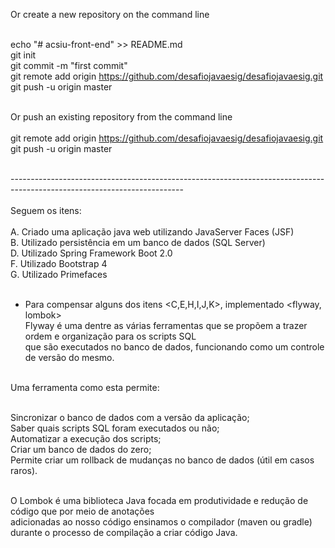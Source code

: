 Or create a new repository on the command line<br /><br />

echo "# acsiu-front-end" >> README.md<br />
git init<br />
git commit -m "first commit"<br />
git remote add origin https://github.com/desafiojavaesig/desafiojavaesig.git<br />
git push -u origin master<br /><br />

Or push an existing repository from the command line<br /><br />
git remote add origin https://github.com/desafiojavaesig/desafiojavaesig.git<br />
git push -u origin master<br /><br />

-------------------------------------------------------------------------------------------------------------------------<br /><br />
Seguem os itens:<br /><br />
A. Criado uma aplicação java web utilizando JavaServer Faces (JSF)<br />
B. Utilizado persistência em um banco de dados (SQL Server)<br />
D. Utilizado Spring Framework Boot 2.0<br />
F. Utilizado Bootstrap 4<br />
G. Utilizado Primefaces<br /><br />

* Para compensar alguns dos itens <C,E,H,I,J,K>, implementado <flyway, lombok><br />
Flyway é uma dentre as várias ferramentas que se propõem a trazer ordem e organização para os scripts SQL<br />
que são executados no banco de dados, funcionando como um controle de versão do mesmo.<br /><br />

Uma ferramenta como esta permite:<br /><br />

Sincronizar o banco de dados com a versão da aplicação;<br />
Saber quais scripts SQL foram executados ou não;<br />
Automatizar a execução dos scripts;<br />
Criar um banco de dados do zero;<br />
Permite criar um rollback de mudanças no banco de dados (útil em casos raros).<br /><br />

O Lombok é uma biblioteca Java focada em produtividade e redução de código que por meio de anotações<br />
adicionadas ao nosso código ensinamos o compilador (maven ou gradle) durante o processo de compilação a criar código Java.<br />

